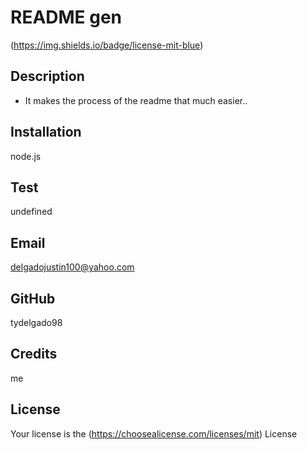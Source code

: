  # README gen
  (https://img.shields.io/badge/license-mit-blue)
  ## Description
  
  - It makes the process of the readme that much easier.. 
  
  ## Installation
  
  node.js
  
  ## Test
  
  undefined

  ## Email

  delgadojustin100@yahoo.com
  

  ## GitHub

  tydelgado98
  
  ## Credits
  
  me
  
  ## License
  
  
  

  Your license is the (https://choosealicense.com/licenses/mit) License

  
  